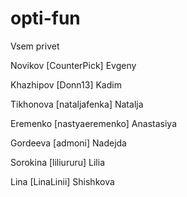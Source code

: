# opti-fun
Vsem privet


Novikov [CounterPick] Evgeny


Khazhipov [Donn13] Kadim


Tikhonova [nataljafenka] Natalja


Eremenko [nastyaeremenko] Anastasiya


Gordeeva [admoni] Nadejda


Sorokina [liliururu] Lilia

Lina [LinaLinii] Shishkova
